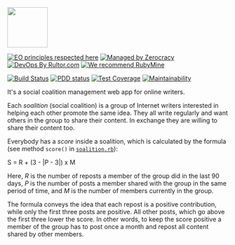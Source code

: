 <img src="http://www.soalition.com/logo.svg" width="92px" height="92px"/>

[![EO principles respected here](http://www.elegantobjects.org/badge.svg)](http://www.elegantobjects.org)
[![Managed by Zerocracy](https://www.0crat.com/badge/CAZPZR9FS.svg)](https://www.0crat.com/p/CAZPZR9FS)
[![DevOps By Rultor.com](http://www.rultor.com/b/yegor256/soalition)](http://www.rultor.com/p/yegor256/soalition)
[![We recommend RubyMine](http://www.elegantobjects.org/rubymine.svg)](https://www.jetbrains.com/ruby/)

[![Build Status](https://travis-ci.org/yegor256/soalition.svg)](https://travis-ci.org/yegor256/soalition)
[![PDD status](http://www.0pdd.com/svg?name=yegor256/soalition)](http://www.0pdd.com/p?name=yegor256/soalition)
[![Test Coverage](https://img.shields.io/codecov/c/github/yegor256/soalition.svg)](https://codecov.io/github/yegor256/soalition?branch=master)
[![Maintainability](https://api.codeclimate.com/v1/badges/451556110dacf73cc6f6/maintainability)](https://codeclimate.com/github/yegor256/soalition/maintainability)

It's a social coalition management web app for online writers.

Each _soalition_ (social coalition) is a group of Internet writers interested
in helping each other promote the same idea. They all write regularly
and want others in the group to share their content. In exchange they
are willing to share their content too.

Everybody has a _score_ inside a soalition, which is calculated by
the formula (see method `score()`
in [`soalition.rb`](https://github.com/yegor256/soalition/blob/master/objects/soalition.rb)):

S = R + (3 - |P - 3|) x M

Here, _R_ is the number of reposts a member of the group did in the last
90 days, _P_ is the number of posts a member shared with the group in the
same period of time, and _M_ is the number of members currently in the group.

The formula conveys the idea that each repost is a positive contribution,
while only the first three posts are positive. All other posts, which go above
the first three lower the score. In other words, to keep the score positive
a member of the group has to post once a month and repost all content
shared by other members.
